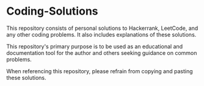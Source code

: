 # Coding-Solutions
This repository consists of personal solutions to Hackerrank, LeetCode, and any other coding problems. 
It also includes explanations of these solutions.

This repository's primary purpose is to be used as an educational and documentation tool for the author and others seeking guidance on common problems.

When referencing this repository, please refrain from copying and pasting these solutions.
